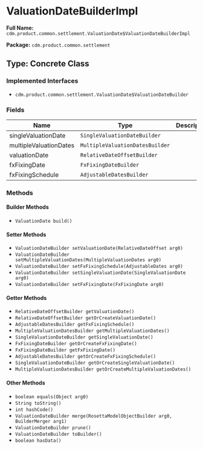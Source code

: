 # ValuationDateBuilderImpl

**Full Name:** `cdm.product.common.settlement.ValuationDate$ValuationDateBuilderImpl`

**Package:** `cdm.product.common.settlement`

## Type: Concrete Class

### Implemented Interfaces

- `cdm.product.common.settlement.ValuationDate$ValuationDateBuilder`

### Fields

| Name | Type | Description |
|------|------|-------------|
| singleValuationDate | `SingleValuationDateBuilder` |  |
| multipleValuationDates | `MultipleValuationDatesBuilder` |  |
| valuationDate | `RelativeDateOffsetBuilder` |  |
| fxFixingDate | `FxFixingDateBuilder` |  |
| fxFixingSchedule | `AdjustableDatesBuilder` |  |

### Methods

#### Builder Methods

- `ValuationDate build()`

#### Setter Methods

- `ValuationDateBuilder setValuationDate(RelativeDateOffset arg0)`
- `ValuationDateBuilder setMultipleValuationDates(MultipleValuationDates arg0)`
- `ValuationDateBuilder setFxFixingSchedule(AdjustableDates arg0)`
- `ValuationDateBuilder setSingleValuationDate(SingleValuationDate arg0)`
- `ValuationDateBuilder setFxFixingDate(FxFixingDate arg0)`

#### Getter Methods

- `RelativeDateOffsetBuilder getValuationDate()`
- `RelativeDateOffsetBuilder getOrCreateValuationDate()`
- `AdjustableDatesBuilder getFxFixingSchedule()`
- `MultipleValuationDatesBuilder getMultipleValuationDates()`
- `SingleValuationDateBuilder getSingleValuationDate()`
- `FxFixingDateBuilder getOrCreateFxFixingDate()`
- `FxFixingDateBuilder getFxFixingDate()`
- `AdjustableDatesBuilder getOrCreateFxFixingSchedule()`
- `SingleValuationDateBuilder getOrCreateSingleValuationDate()`
- `MultipleValuationDatesBuilder getOrCreateMultipleValuationDates()`

#### Other Methods

- `boolean equals(Object arg0)`
- `String toString()`
- `int hashCode()`
- `ValuationDateBuilder merge(RosettaModelObjectBuilder arg0, BuilderMerger arg1)`
- `ValuationDateBuilder prune()`
- `ValuationDateBuilder toBuilder()`
- `boolean hasData()`

